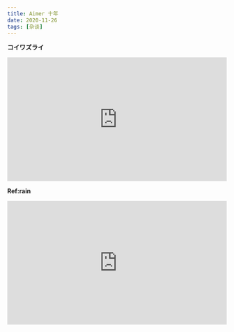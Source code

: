 ```yaml
---
title: Aimer 十年
date: 2020-11-26 
tags: [杂谈]
---
```


**コイワズライ**

<div style="position:relative; width:100%; height:0px; padding-bottom:56.25%;">
  <iframe width="100%" height="100%" style="position:absolute;" src="https://www.youtube.com/embed/c2tuxS3Pcto" frameborder="0" allow="accelerometer; autoplay; encrypted-media; gyroscope; picture-in-picture" allowfullscreen></iframe>
</div>

**Ref:rain**

<div style="position:relative; width:100%; height:0px; padding-bottom:56.25%;">
  <iframe width="100%" height="100%" style="position:absolute;" src="https://www.youtube.com/embed/mvkbCZfwWzA" frameborder="0" allow="accelerometer; autoplay; encrypted-media; gyroscope; picture-in-picture" allowfullscreen></iframe>
</div>

